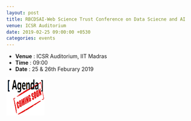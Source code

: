 ```yaml
---
layout: post
title: RBCDSAI-Web Science Trust Conference on Data Sciecne and AI
venue: ICSR Auditorium
date: 2019-02-25 09:00:00 +0530
categories: events
---
```

<ul class="mb-5" >
	<li><b>Venue</b> : ICSR Auditorium, IIT Madras</li>
	 <li><b>Time</b> : 09:00 </li>
	 <li><b>Date</b> : 25 & 26th Feburary 2019</li>
</ul>

<img src="/assets/agenda.png" width="100" height="100">
      
